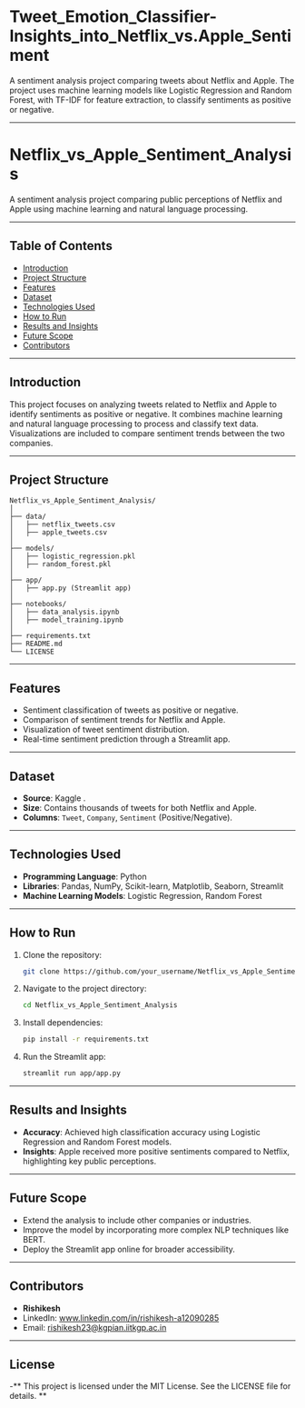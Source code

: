# Tweet_Emotion_Classifier-Insights_into_Netflix_vs.Apple_Sentiment
A sentiment analysis project comparing tweets about Netflix and Apple. The project uses machine learning models like Logistic Regression and Random Forest, with TF-IDF for feature extraction, to classify sentiments as positive or negative.

---

# Netflix_vs_Apple_Sentiment_Analysis

A sentiment analysis project comparing public perceptions of Netflix and Apple using machine learning and natural language processing.

---

## Table of Contents
- [Introduction](#introduction)
- [Project Structure](#project-structure)
- [Features](#features)
- [Dataset](#dataset)
- [Technologies Used](#technologies-used)
- [How to Run](#how-to-run)
- [Results and Insights](#results-and-insights)
- [Future Scope](#future-scope)
- [Contributors](#contributors)

---

## Introduction
This project focuses on analyzing tweets related to Netflix and Apple to identify sentiments as positive or negative. It combines machine learning and natural language processing to process and classify text data. Visualizations are included to compare sentiment trends between the two companies.

---

## Project Structure
```
Netflix_vs_Apple_Sentiment_Analysis/
│
├── data/
│   ├── netflix_tweets.csv
│   ├── apple_tweets.csv
│
├── models/
│   ├── logistic_regression.pkl
│   ├── random_forest.pkl
│
├── app/
│   ├── app.py (Streamlit app)
│
├── notebooks/
│   ├── data_analysis.ipynb
│   ├── model_training.ipynb
│
├── requirements.txt
├── README.md
└── LICENSE
```

---

## Features
- Sentiment classification of tweets as positive or negative.
- Comparison of sentiment trends for Netflix and Apple.
- Visualization of tweet sentiment distribution.
- Real-time sentiment prediction through a Streamlit app.

---

## Dataset
- **Source**: Kaggle .
- **Size**: Contains thousands of tweets for both Netflix and Apple.
- **Columns**: `Tweet`, `Company`, `Sentiment` (Positive/Negative).

---

## Technologies Used
- **Programming Language**: Python
- **Libraries**: Pandas, NumPy, Scikit-learn, Matplotlib, Seaborn, Streamlit
- **Machine Learning Models**: Logistic Regression, Random Forest

---

## How to Run
1. Clone the repository:
   ```bash
   git clone https://github.com/your_username/Netflix_vs_Apple_Sentiment_Analysis.git
   ```
2. Navigate to the project directory:
   ```bash
   cd Netflix_vs_Apple_Sentiment_Analysis
   ```
3. Install dependencies:
   ```bash
   pip install -r requirements.txt
   ```
4. Run the Streamlit app:
   ```bash
   streamlit run app/app.py
   ```

---

## Results and Insights
- **Accuracy**: Achieved high classification accuracy using Logistic Regression and Random Forest models.
- **Insights**: Apple received more positive sentiments compared to Netflix, highlighting key public perceptions.

---

## Future Scope
- Extend the analysis to include other companies or industries.
- Improve the model by incorporating more complex NLP techniques like BERT.
- Deploy the Streamlit app online for broader accessibility.

---

## Contributors
- **Rishikesh** 
- LinkedIn: www.linkedin.com/in/rishikesh-a12090285
- Email: rishikesh23@kgpian.iitkgp.ac.in

---
## License
-** This project is licensed under the MIT License. See the LICENSE file for details. **
